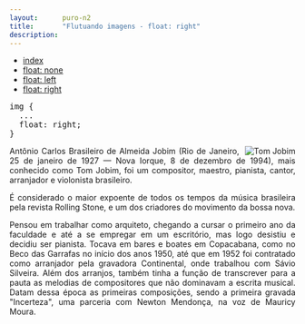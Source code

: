 ```yaml
---
layout:      puro-n2
title:       "Flutuando imagens - float: right"
description:
---
```


<ul class="nav">
  <li class="nav-item">
    <a class="nav-link" href="../">index</a>
  </li>
  <li class="nav-item">
    <a class="nav-link" href="../float-none/">float: none</a>
  </li>
  <li class="nav-item">
    <a class="nav-link" href="../float-left/">float: left</a>
  </li>
  <li class="nav-item">
    <a class="nav-link" href="../float-right/">float: right</a>
  </li>
</ul>


<pre>
img {
  ...
  float: right;
}
</pre>

<!-- resultado -->
<p>
    <img src="https://www.devfuria.com.br/html-css/paragrafos-imagens/tom-jobim.jpg" alt="Tom Jobim" />
    Antônio Carlos Brasileiro de Almeida Jobim (Rio de Janeiro, 25 de janeiro de 1927 —
    Nova Iorque, 8 de dezembro de 1994),  mais conhecido como Tom Jobim, foi um compositor, maestro, pianista,
    cantor, arranjador e violonista brasileiro.
</p>
<p>
    É considerado o maior expoente de todos os tempos da música brasileira pela revista Rolling Stone, e um dos
    criadores do movimento da bossa nova.
</p>
<p>
    Pensou em trabalhar como arquiteto, chegando a cursar o primeiro ano da faculdade e até a se empregar em um
    escritório, mas logo desistiu e decidiu ser pianista. Tocava em bares e boates em Copacabana, como no Beco
    das Garrafas no início dos anos 1950, até que em 1952 foi contratado como arranjador pela gravadora
    Continental, onde trabalhou com Sávio Silveira. Além dos arranjos, também tinha a função de transcrever para
    a pauta as melodias de compositores que não dominavam a escrita musical. Datam dessa época as primeiras
    composições, sendo a primeira gravada "Incerteza", uma parceria com Newton Mendonça, na voz de Mauricy Moura.
</p>



<style>
img {
  float: right;
  margin-left: 10px;
}
p {
  text-align: justify;
}
</style>
